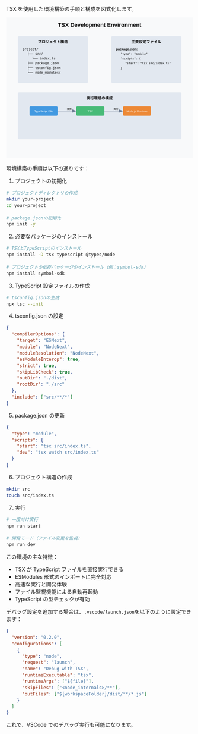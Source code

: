 TSX を使用した環境構築の手順と構成を図式化します。

![TSX を使用した環境構築の手順と構成を図式化](/docs/typescript/svg/tsx-development-environment.svg)

環境構築の手順は以下の通りです：

1. プロジェクトの初期化

```bash
# プロジェクトディレクトリの作成
mkdir your-project
cd your-project

# package.jsonの初期化
npm init -y
```

2. 必要なパッケージのインストール

```bash
# TSXとTypeScriptのインストール
npm install -D tsx typescript @types/node

# プロジェクトの依存パッケージのインストール（例：symbol-sdk）
npm install symbol-sdk
```

3. TypeScript 設定ファイルの作成

```bash
# tsconfig.jsonの生成
npx tsc --init
```

4. tsconfig.json の設定

```json
{
  "compilerOptions": {
    "target": "ESNext",
    "module": "NodeNext",
    "moduleResolution": "NodeNext",
    "esModuleInterop": true,
    "strict": true,
    "skipLibCheck": true,
    "outDir": "./dist",
    "rootDir": "./src"
  },
  "include": ["src/**/*"]
}
```

5. package.json の更新

```json
{
  "type": "module",
  "scripts": {
    "start": "tsx src/index.ts",
    "dev": "tsx watch src/index.ts"
  }
}
```

6. プロジェクト構造の作成

```bash
mkdir src
touch src/index.ts
```

7. 実行

```bash
# 一度だけ実行
npm run start

# 開発モード（ファイル変更を監視）
npm run dev
```

この環境の主な特徴：

- TSX が TypeScript ファイルを直接実行できる
- ESModules 形式のインポートに完全対応
- 高速な実行と開発体験
- ファイル監視機能による自動再起動
- TypeScript の型チェックが有効

デバッグ設定を追加する場合は、`.vscode/launch.json`を以下のように設定できます：

```json
{
  "version": "0.2.0",
  "configurations": [
    {
      "type": "node",
      "request": "launch",
      "name": "Debug with TSX",
      "runtimeExecutable": "tsx",
      "runtimeArgs": ["${file}"],
      "skipFiles": ["<node_internals>/**"],
      "outFiles": ["${workspaceFolder}/dist/**/*.js"]
    }
  ]
}
```

これで、VSCode でのデバッグ実行も可能になります。
